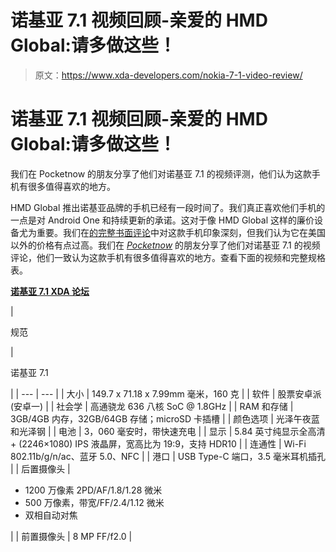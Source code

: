 # 诺基亚 7.1 视频回顾-亲爱的 HMD Global:请多做这些！

> 原文：<https://www.xda-developers.com/nokia-7-1-video-review/>

# 诺基亚 7.1 视频回顾-亲爱的 HMD Global:请多做这些！

我们在 Pocketnow 的朋友分享了他们对诺基亚 7.1 的视频评测，他们认为这款手机有很多值得喜欢的地方。

HMD Global 推出诺基亚品牌的手机已经有一段时间了。我们真正喜欢他们手机的一点是对 Android One 和持续更新的承诺。这对于像 HMD Global 这样的廉价设备尤为重要。我们在[的完整书面评论](https://www.xda-developers.com/nokia-7-1-review-android-one/)中对这款手机印象深刻，但我们认为它在美国以外的价格有点过高。我们在 [*Pocketnow*](http://pocketnow.com) 的朋友分享了他们对诺基亚 7.1 的视频评论，他们一致认为这款手机有很多值得喜欢的地方。查看下面的视频和完整规格表。

[**诺基亚 7.1 XDA 论坛**](https://forum.xda-developers.com/nokia-7-1)

| 

规范

 | 

诺基亚 7.1

 |
| --- | --- |
| 大小 | 149.7 x 71.18 x 7.99mm 毫米，160 克 |
| 软件 | 股票安卓派(安卓一) |
| 社会学 | 高通骁龙 636 八核 SoC @ 1.8GHz |
| RAM 和存储 | 3GB/4GB 内存，32GB/64GB 存储；microSD 卡插槽 |
| 颜色选项 | 光泽午夜蓝和光泽钢 |
| 电池 | 3，060 毫安时，带快速充电 |
| 显示 | 5.84 英寸纯显示全高清+ (2246×1080) IPS 液晶屏，宽高比为 19:9，支持 HDR10 |
| 连通性 | Wi-Fi 802.11b/g/n/ac、蓝牙 5.0、NFC |
| 港口 | USB Type-C 端口，3.5 毫米耳机插孔 |
| 后置摄像头 | 

*   1200 万像素 2PD/AF/1.8/1.28 微米
*   500 万像素，带宽/FF/2.4/1.12 微米
*   双相自动对焦

 |
| 前置摄像头 | 8 MP FF/f2.0 |